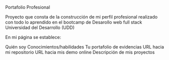 Portafolio Profesional

Proyecto que consta de la construcción de mi perfil profesional  realizado con todo lo aprendido 
en el bootcamp de Desarollo web full stack Universidad del Desarrollo (UDD)

En mi página se establece:

Quién soy
Conocimientos/habilidades 
Tu portafolio de evidencias
URL hacia mi repositorio
URL hacia mis demo online 
Descripción de mis proyectos
